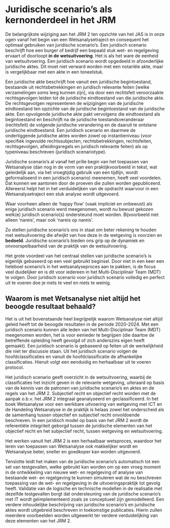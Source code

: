 # Juridische scenario’s als kernonderdeel in het JRM
De belangrijkste wijziging aan het JRM 2 ten opzichte van het JAS is in onze ogen vanaf het begin van een Wetsanalysetraject en consequent het optimaal gebruiken van juridische scenario’s. Een juridisch scenario beschrijft hoe een burger of bedrijf een bepaald stuk wet- en regelgeving ervaart of doorloopt **in de wetsuitvoering**. Het is als het ware de eenheid van wetsuitvoering. Een juridisch scenario wordt opgedeeld in afzonderlijke juridische aktes. Dit moet niet verward worden met een notariële akte, maar is vergelijkbaar met een akte in een toneelstuk.

Een juridische akte beschrijft hoe vanuit een juridische begintoestand, bestaande uit rechtsbetrekkingen en juridisch relevante feiten [welke verzamelingen soms leeg kunnen zijn], via door een rechtsfeit veroorzaakte rechtsgevolgen leiden tot de juridische eindtoestand van die juridische akte. De rechtsgevolgen representeren de wijzigingen van de juridische eindtoestand ten opzichte van de juridische begintoestand van de juridische akte. Een opvolgende juridische akte pakt vervolgens die eindtoestand als begintoestand en beschrijft na de juridische toestandsveranderaar (rechtsfeit) de volgende juridische verandering en de daaruit te ontstane juridische eindtoestand. Een juridisch scenario en daarmee de onderliggende juridische aktes worden zowel op instantieniveau (voor specifiek ingevulde rechtssubjecten, rechtsbetrekkingen, rechtsfeiten, rechtsgevolgen, afleidingsregels en juridisch relevante feiten) als op typeniveau beschreven (juridisch scenariotype).

Juridische scenario’s al vanaf het prille begin van het toepassen van Wetsanalyse (dan nog in de vorm van een praktijkvoorbeeld in tekst, wat geleidelijk aan, via het vroegtijdig gebruik van een tijdlijn, wordt geformaliseerd in een juridisch scenario) meenemen, heeft veel voordelen. Dat kunnen we aantonen door de proeven die zullen worden gepubliceerd. Allereerst helpt het in het verduidelijken van de opdracht waarvoor in een Wetsanalysetraject een stuk analyse wordt uitgevoerd. 

Waar voorheen alleen de ‘happy flow’ (vaak impliciet en onbewust) als enige juridisch scenario werd meegenomen, wordt nu bewust gekozen welk(e) juridisch scenario(s) ondersteund moet worden. Bijvoorbeeld niet alleen ‘nareis’, maar ook ‘nareis op nareis’.

Zo stellen juridische scenario’s ons in staat om beter rekening te houden met wetsuitvoering die afwijkt van hoe deze in de wetgeving is voorzien en **bedoeld**. Juridische scenario’s bieden ons grip op de dynamiek en onvoorspelbaarheid van de praktijk van de wetsuitvoering.

Het grote voordeel van het centraal stellen van juridische scenario’s is eigenlijk gebaseerd op een veel gebruikt beginsel. Door niet in een keer een heleboel scenario’s in het wetsanalyseproces aan te pakken, is de focus veel duidelijker en is dit voor iedereen in het Multi-Disciplinair Team (MDT) te volgen. Door juridisch scenario voor juridisch scenario volledig en perfect uit te voeren doe je niets te veel en niets te weinig.

## Waarom is met Wetsanalyse niet altijd het beoogde resultaat behaald?
Het is uit het bovenstaande heel begrijpelijk waarom Wetsanalyse niet altijd geleid heeft tot de beoogde resultaten in de periode 2020-2024. Met een juridisch scenario kunnen alle leden van het Multi-Disciplinair Team (MDT) meegenomen worden, het is voor eenieder te begrijpen (die daartoe de betreffende opleiding heeft gevolgd of zich anderszins eigen heeft gemaakt). Een juridisch scenario is gebaseerd op feiten uit de werkelijkheid die niet ter discussie staan. Uit het juridisch scenario volgen de hoofdclassificaties en vanuit de hoofdclassificatie de afhankelijke classificaties. Hieruit volgt een eenduidig en herhaalbaar uit te voeren protocol.

Het juridisch scenario geeft overzicht in de wetsuitvoering, waarbij de classificaties het inzicht geven in de relevante wetgeving, uiteraard op basis van de kennis van de patronen van juridische scenario’s en aktes en de regels van het JRM 2. Subjectief recht en objectief recht worden met de aanpak o.b.v. het JRM 2 integraal geanalyseerd en geclassificeerd. In het boek Wetsanalyse voor een werkbare uitvoering van wetgeving met ICT en de Handeling Wetsanalyse in de praktijk is helaas zowel het onderscheid als de samenhang tussen objectief en subjectief recht onvoldoende beschreven. In een juridisch model op basis van het JRM 2 wordt de referentiële integriteit geborgd tussen de juridische elementen van het objectief recht en het subjectief recht, tussen wetgeving en wetsuitvoering.

Het werken vanuit het JRM 2 is een herhaalbaar wetsproces, waardoor het leren van toepassen van Wetsanalyse ook makkelijker wordt en Wetsanalyse beter, sneller en goedkoper kan worden uitgevoerd.

Tenslotte leidt het maken van de juridische scenario’s automatisch tot een set van testgevallen, welke gebruikt kan worden om op een vroeg moment in de ontwikkeling van nieuwe wet- en regelgeving of analyse van bestaande wet- en regelgeving te kunnen simuleren wat de nu beschreven toepassing van de wet- en regelgeving in de uitvoeringspraktijk tot gevolg heeft. Validatie van de logische en technische modellen in de realisatie met dezelfde testgevallen borgt dat ondersteuning van de juridische scenario’s met IT wordt geïmplementeerd zoals ze conceptueel zijn gemodelleerd.
Een verdere inhoudelijke beschrijving van juridische scenario’s en juridische aktes wordt uitgebreid beschreven in toekomstige publicaties. Hierin zullen meerdere voorbeelden worden uitgewerkt ter verdere verduidelijking van deze elementen van het JRM 2.